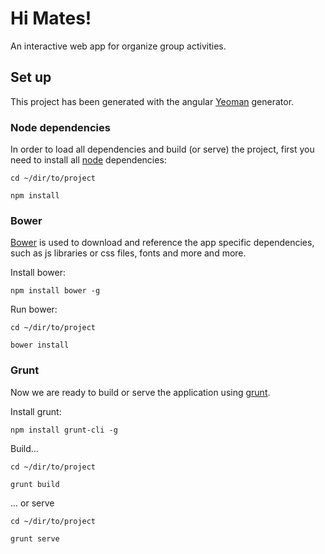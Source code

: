 Hi Mates!
========

An interactive web app for organize group activities.

## Set up
This project has been generated with the angular [Yeoman](http://yeoman.io/ "Yeoman") generator. 
### Node dependencies
In order to load all dependencies and build (or serve) the project, first you need to install all [node](http://nodejs.org "NodeJS") dependencies:

<code>cd ~/dir/to/project</code>

<code>npm install</code>

### Bower 
[Bower](http://bower.io/ "Bower") is used to download and reference the app specific dependencies, such as js libraries or css files, fonts and more and more.

Install bower:

<code>npm install bower -g</code>

Run bower:

<code>cd ~/dir/to/project</code>

<code>bower install</code>

### Grunt
Now we are ready to build or serve the application using [grunt](http://gruntjs.com/ "GruntJS").

Install grunt:

<code>npm install grunt-cli -g</code>

Build...

<code>cd ~/dir/to/project</code>

<code>grunt build</code>

... or serve

<code>cd ~/dir/to/project</code>

<code>grunt serve</code>
